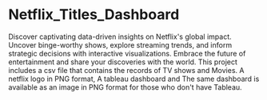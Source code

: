 # Netflix_Titles_Dashboard
Discover captivating data-driven insights on Netflix's global impact. Uncover binge-worthy shows, explore streaming trends, and inform strategic decisions with interactive visualizations. Embrace the future of entertainment and share your discoveries with the world. 
This project includes a csv file that contains the records of TV shows and Movies.
A netflix logo in PNG format,
A tableau dashboard and
The same dashboard is available as an image in PNG format for those who don't have Tableau.
